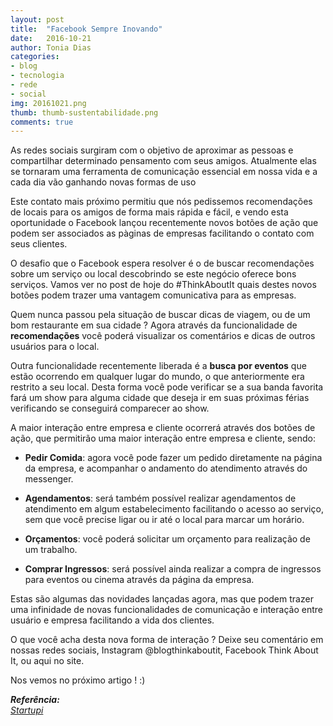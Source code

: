 ```yaml
---
layout: post
title:  "Facebook Sempre Inovando"
date:   2016-10-21
author: Tonia Dias
categories: 
- blog
- tecnologia
- rede
- social
img: 20161021.png
thumb: thumb-sustentabilidade.png
comments: true
---
```


As redes sociais surgiram com o objetivo de aproximar as pessoas e compartilhar determinado pensamento com seus amigos. Atualmente elas se tornaram uma ferramenta de comunicação essencial em nossa vida e a cada dia vão ganhando novas formas de uso<!--more-->

Este contato mais próximo permitiu que nós pedissemos recomendações de locais para os amigos de forma mais rápida e fácil, e vendo esta oportunidade o Facebook lançou recentemente novos botões de ação que podem ser associados as pàginas de empresas facilitando o contato com seus clientes. 

O desafio que o Facebook espera resolver é o de buscar recomendações sobre um serviço ou local descobrindo se este negócio oferece bons serviços. Vamos ver no post de hoje do #ThinkAboutIt quais destes novos botões podem trazer uma vantagem comunicativa para as empresas.

Quem nunca passou pela situação de buscar dicas de viagem, ou de um bom restaurante em sua cidade ? Agora através da funcionalidade de <b>recomendações</b> você poderá visualizar os comentários e dicas de outros usuários para o local.

Outra funcionalidade recentemente liberada é a <b>busca por eventos</b> que estão ocorrendo em qualquer lugar do mundo, o que anteriormente era restrito a seu local. Desta forma você pode verificar se a sua banda favorita fará um show para alguma cidade que deseja ir em suas próximas férias verificando se conseguirá comparecer ao show.

A maior interação entre empresa e cliente ocorrerá através dos botões de ação, que permitirão uma maior interação entre empresa e cliente, sendo:

+ <b>Pedir Comida</b>: agora você pode fazer um pedido diretamente na página da empresa, e acompanhar o andamento do atendimento através do messenger.

+ <b>Agendamentos</b>: será também possível realizar agendamentos de atendimento em algum estabelecimento facilitando o acesso ao serviço, sem que você precise ligar ou ir até o local para marcar um horário.

+ <b>Orçamentos</b>: você poderá solicitar um orçamento para realização de um trabalho.

+ <b>Comprar Ingressos</b>: será possível ainda realizar a compra de ingressos para eventos ou cinema através da página da empresa.

Estas são algumas das novidades lançadas agora, mas que podem trazer uma infinidade de novas funcionalidades de comunicação e interação entre usuário e empresa facilitando a vida dos clientes.

O que você acha desta nova forma de interação ? Deixe seu comentário em nossas redes sociais, Instagram @blogthinkaboutit, Facebook Think About It, ou aqui no site. 

Nos vemos no próximo artigo ! :) 

<i>
	<b>Referência: </b><br/>
	<a href="http://startupi.com.br/2016/10/agora-e-possivel-pedir-comida-agendar-um-horario-no-spa-e-comprar-ingresso-de-cinema-pelo-facebook/">Startupi</a><br/>
</i>